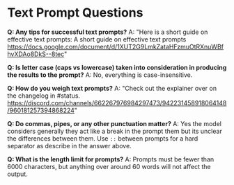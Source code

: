# Text Prompt Questions

**Q: Any tips for successful text prompts?**
A: "Here is a short guide on effective text prompts: A short guide on effective text prompts
https://docs.google.com/document/d/1XUT2G9LmkZataHFzmuOtRXnuWBfhvXDAo8DkS--8tec"  

**Q: Is letter case (caps vs lowercase) taken into consideration in producing the results to the prompt?**
A: No, everything is case-insensitive.  

**Q: How do you weigh text prompts?**
A: "Check out the explainer over on the changelog in #status.
https://discord.com/channels/662267976984297473/942231458918064148/960181257394868224"  

**Q: Do commas, pipes, or any other punctuation matter?**
A: Yes the model considers generally they act like a break in the prompt them but its unclear the differences between them. 
Use `::` between prompts for a hard separator as describe in the answer above.

**Q: What is the length limit for prompts?**
A: Prompts must be fewer than 6000 characters, but anything over around 60 words will not affect the output.
